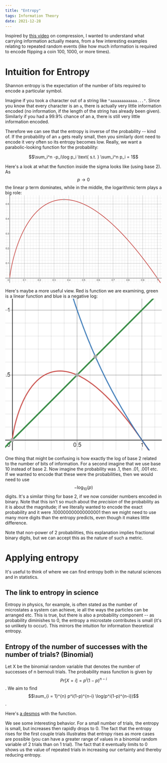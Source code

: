 ```yaml
---
title: "Entropy"
tags: Information Theory
date: 2021-12-28
---
```

Inspired by [this video](https://www.youtube.com/watch?v=sMb00lz-IfE) on compression, I wanted to understand what carrying information actually means, from a few interesting examples relating to repeated random events (like how much information is required to encode flipping a coin 100, 1000, or more times).

# Intuition for Entropy
Shannon entropy is the expectation of the number of bits required to encode a particular symbol. 

Imagine if you took a character out of a string like ```"aaaaaaaaaaaa..."```. Since you know that every character is an ```a```, there is actually very little information encoded (no information, if the length of the string has already been given). Similarly if you had a 99.9% chance of an a, there is still very little information encoded.

Therefore we can see that the entropy is inverse of the probability -- kind of. If the probability of an ```a``` gets really small, then you similarly dont need to encode it very often so its entropy becomes low. Really, we want a parabolic-looking function for the probability:

$$\sum_i^n -p_i\log p_i \text{ s.t. } \sum_i^n p_i = 1$$

Here's a look at what the function inside the sigma looks like (using base 2). As $$p \to 0$$ the linear p term dominates, while in the middle, the logarithmic term plays a big role: 
![](/images/2021-12-27-21-04-14.png)

Here's maybe a more useful view. Red is function we are examining, green is a linear function and blue is a negative log:
![](/images/2021-12-27-21-15-00.png)

One thing that might be confusing is how exactly the log of base 2 related to the number of bits of information. For a second imagine that we use base 10 instead of base 2. Now imagine the probability was .1, then .01, .001 etc. If we wanted to encode that these were the probabilities, then we would need to use $$-\log_10(p)$$ digits. It's a similar thing for base 2, if we now consider numbers encoded in binary. Note that this isn't so much about the *precision* of the probability as it is about the magnitude; if we literally wanted to encode the exact probability and it were .100000000000000001 then we might need to use many more digits than the entropy predicts, even though it makes little difference.

Note that non-power of 2 probabilities, this explanation implies fractional binary digits, but we can accept this as the nature of such a metric.

# Applying entropy

It's useful to think of where we can find entropy both in the natural sciences and in statistics.

## The link to entropy in science
Entropy in physics, for example, is often stated as the number of microstates a system can achieve, ie all the ways the particles can be arranged etc. This is true, but there is also a probability component -- as probability diminishes to 0, the entropy a microstate contributes is small (it's so unlikely to occur). This mirrors the intuition for information theoretical entropy. 

## Entropy of the number of successes with the number of trials? (Binomial)
Let X be the binomial random variable that denotes the number of successes of n bernouli trials. The probability mass function is given by $$Pr[X = i] = p^i(1-p)^{n-i}$$. We aim to find $$\sum_{i = 1}^{n} p^i(1-p)^{n-i} \log(p^i(1-p)^{n-i})$$.

Here's [a desmos](https://www.desmos.com/calculator/hsxokrr2to) with the function.

We see some interesting behavior. For a small number of trials, the entropy is small, but increases then rapidly drops to 0. The fact that the entropy rises for the first couple trials illustrates that entropy rises as more cases are possible (you can have a greater range of values in a binomial random variable of 2 trials than on 1 trial). The fact that it eventually limits to 0 shows us the value of repeated trials in increasing our certainty and thereby reducing entropy.